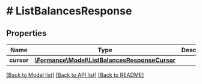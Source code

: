 # # ListBalancesResponse

## Properties

Name | Type | Description | Notes
------------ | ------------- | ------------- | -------------
**cursor** | [**\Formance\Model\ListBalancesResponseCursor**](ListBalancesResponseCursor.md) |  |

[[Back to Model list]](../../README.md#models) [[Back to API list]](../../README.md#endpoints) [[Back to README]](../../README.md)
